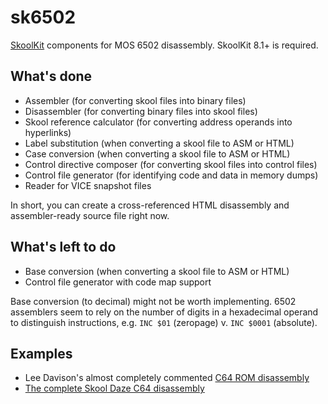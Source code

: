 sk6502
======
[SkoolKit](https://github.com/skoolkid/skoolkit) components for MOS 6502
disassembly. SkoolKit 8.1+ is required.

What's done
-----------
* Assembler (for converting skool files into binary files)
* Disassembler (for converting binary files into skool files)
* Skool reference calculator (for converting address operands into hyperlinks)
* Label substitution (when converting a skool file to ASM or HTML)
* Case conversion (when converting a skool file to ASM or HTML)
* Control directive composer (for converting skool files into control files)
* Control file generator (for identifying code and data in memory dumps)
* Reader for VICE snapshot files

In short, you can create a cross-referenced HTML disassembly and
assembler-ready source file right now.

What's left to do
-----------------
* Base conversion (when converting a skool file to ASM or HTML)
* Control file generator with code map support

Base conversion (to decimal) might not be worth implementing. 6502 assemblers
seem to rely on the number of digits in a hexadecimal operand to distinguish
instructions, e.g. `INC $01` (zeropage) v. `INC $0001` (absolute).

Examples
--------
* Lee Davison's almost completely commented [C64 ROM disassembly](https://skoolkid.github.io/sk6502/c64rom/)
* [The complete Skool Daze C64 disassembly](https://skoolkid.github.io/sk6502/sdc64/)
